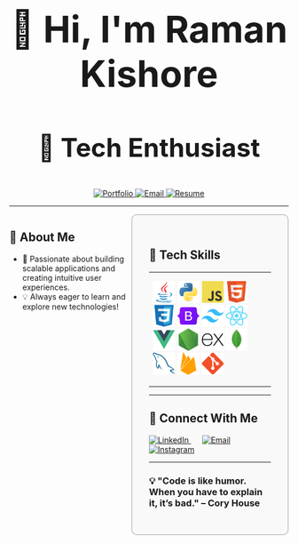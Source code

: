 <h1 align="center" style="font-size: 66px;">👋 Hi, I'm Raman Kishore</h1>
<h3 align="center" style="font-size: 46px;">🚀 Tech Enthusiast </h3>

<p align="center">
  <a href="https://ramanportfolio-web.vercel.app/">
    <img src="https://img.shields.io/badge/🌐 Portfolio-000?style=for-the-badge&logo=vercel" alt="Portfolio"/>
  </a>
  <a href="mailto:ramankishore08@gmail.com">
    <img src="https://img.shields.io/badge/📧 Email Me-0078D4?style=for-the-badge&logo=gmail&logoColor=white" alt="Email"/>
  </a>
  <a href="https://drive.google.com/file/d/10FzJA3sgHL1VFVLEw4j9a7jZjlN2YGjs/view">
    <img src="https://img.shields.io/badge/📄 Resume-0A66C2?style=for-the-badge&logo=google-drive&logoColor=white" alt="Resume"/>
  </a>
</p>

---

<div style="display: flex; justify-content: space-between; align-items: flex-start;">
  <div style="width: 50%; align="center" style="font-size: 46px;">
    <h2>🌟 About Me</h2>
    <ul>
      <li>🎯 Passionate about building scalable applications and creating intuitive user experiences.</li>
      <li>💡 Always eager to learn and explore new technologies!</li>
    </ul>
  </div>
  <div style="width: 50%; padding: 30px; border: 2px solid #ccc; border-radius: 10px; background-color: #f9f9f9; ">
    <h2>🚀 Tech Skills</h2>
    <table>
      <td>
    <p>
      <img src="https://raw.githubusercontent.com/devicons/devicon/master/icons/java/java-original.svg" alt="Java" width="40"/>
      <img src="https://raw.githubusercontent.com/devicons/devicon/master/icons/python/python-original.svg" alt="Python" width="40"/>
      <img src="https://raw.githubusercontent.com/devicons/devicon/master/icons/javascript/javascript-original.svg" alt="JavaScript" width="40"/>
      <img src="https://raw.githubusercontent.com/devicons/devicon/master/icons/html5/html5-original.svg" alt="HTML" width="40"/>
      <img src="https://raw.githubusercontent.com/devicons/devicon/master/icons/css3/css3-original.svg" alt="CSS3" width="40"/>
      <img src="https://raw.githubusercontent.com/devicons/devicon/master/icons/bootstrap/bootstrap-original.svg" alt="Bootstrap" width="40"/>
      <img src="https://raw.githubusercontent.com/devicons/devicon/master/icons/tailwindcss/tailwindcss-original.svg" alt="Tailwind CSS" width="40"/>
      <img src="https://raw.githubusercontent.com/devicons/devicon/master/icons/react/react-original.svg" alt="React" width="40"/>
      <img src="https://raw.githubusercontent.com/devicons/devicon/master/icons/vuejs/vuejs-original.svg" alt="Vue.js" width="40"/>
      <img src="https://raw.githubusercontent.com/devicons/devicon/master/icons/nodejs/nodejs-original.svg" alt="Node.js" width="40"/>
      <img src="https://raw.githubusercontent.com/devicons/devicon/master/icons/express/express-original.svg" alt="Express.js" width="40"/>
      <img src="https://raw.githubusercontent.com/devicons/devicon/master/icons/mongodb/mongodb-original.svg" alt="MongoDB" width="40"/>
      <img src="https://raw.githubusercontent.com/devicons/devicon/master/icons/mysql/mysql-original.svg" alt="MySQL" width="40"/>
      <img src="https://raw.githubusercontent.com/devicons/devicon/master/icons/firebase/firebase-plain.svg" alt="Firebase" width="40"/>
      <img src="https://raw.githubusercontent.com/devicons/devicon/master/icons/git/git-original.svg" alt="Git" width="40"/>
    </p>
  </div>
</div>
      </td>
    </table>

---

## 🔗 Connect With Me  
<p>  
  <a href="https://linkedin.com/in/raman-kishore08" target="blank" style="margin-right: 20px;">  
    <img src="https://cdn.jsdelivr.net/gh/devicons/devicon/icons/linkedin/linkedin-original.svg" alt="LinkedIn" width="40"/>  
  </a>  
  <a href="mailto:ramankishore08@example.com" target="blank" style="margin-right: 20px;">  
    <img src="https://ssl.gstatic.com/ui/v1/icons/mail/rfr/gmail.ico" alt="Email" width="40"/>  
  </a>  
  <a href="https://www.instagram.com/raman_kishore_/" target="blank">  
    <img src="https://static.cdninstagram.com/rsrc.php/v4/yI/r/VsNE-OHk_8a.png" alt="Instagram" width="40"/>  
  </a>  
</p>



---

### 💡 "Code is like humor. When you have to explain it, it’s bad." – Cory House
